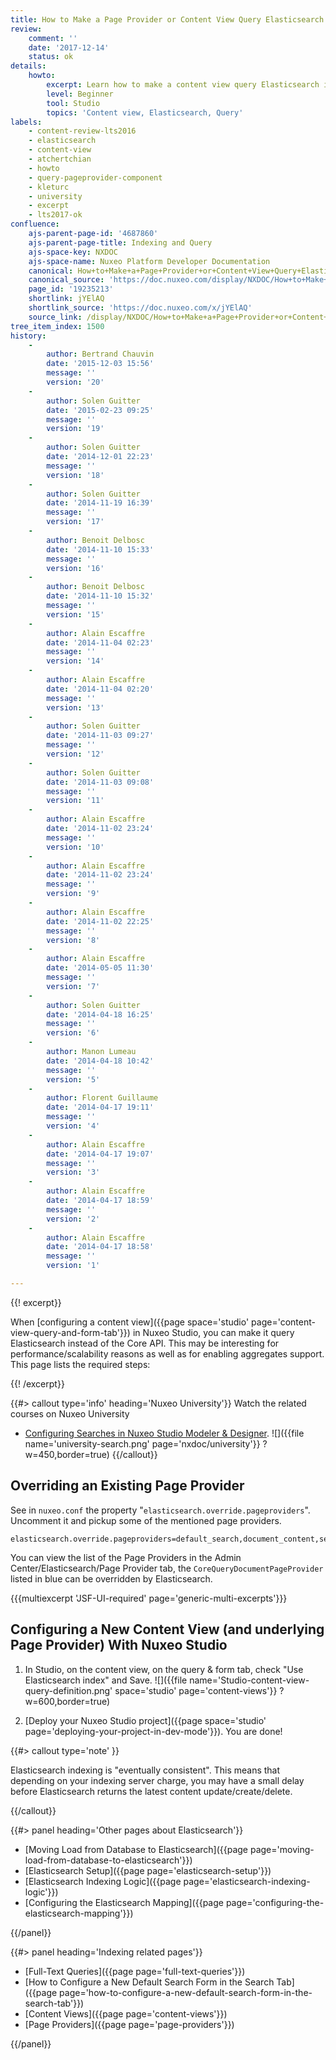 ```yaml
---
title: How to Make a Page Provider or Content View Query Elasticsearch Index
review:
    comment: ''
    date: '2017-12-14'
    status: ok
details:
    howto:
        excerpt: Learn how to make a content view query Elasticsearch instead of the Core API.
        level: Beginner
        tool: Studio
        topics: 'Content view, Elasticsearch, Query'
labels:
    - content-review-lts2016
    - elasticsearch
    - content-view
    - atchertchian
    - howto
    - query-pageprovider-component
    - kleturc
    - university
    - excerpt
    - lts2017-ok
confluence:
    ajs-parent-page-id: '4687860'
    ajs-parent-page-title: Indexing and Query
    ajs-space-key: NXDOC
    ajs-space-name: Nuxeo Platform Developer Documentation
    canonical: How+to+Make+a+Page+Provider+or+Content+View+Query+Elasticsearch+Index
    canonical_source: 'https://doc.nuxeo.com/display/NXDOC/How+to+Make+a+Page+Provider+or+Content+View+Query+Elasticsearch+Index'
    page_id: '19235213'
    shortlink: jYElAQ
    shortlink_source: 'https://doc.nuxeo.com/x/jYElAQ'
    source_link: /display/NXDOC/How+to+Make+a+Page+Provider+or+Content+View+Query+Elasticsearch+Index
tree_item_index: 1500
history:
    -
        author: Bertrand Chauvin
        date: '2015-12-03 15:56'
        message: ''
        version: '20'
    -
        author: Solen Guitter
        date: '2015-02-23 09:25'
        message: ''
        version: '19'
    -
        author: Solen Guitter
        date: '2014-12-01 22:23'
        message: ''
        version: '18'
    -
        author: Solen Guitter
        date: '2014-11-19 16:39'
        message: ''
        version: '17'
    -
        author: Benoit Delbosc
        date: '2014-11-10 15:33'
        message: ''
        version: '16'
    -
        author: Benoit Delbosc
        date: '2014-11-10 15:32'
        message: ''
        version: '15'
    -
        author: Alain Escaffre
        date: '2014-11-04 02:23'
        message: ''
        version: '14'
    -
        author: Alain Escaffre
        date: '2014-11-04 02:20'
        message: ''
        version: '13'
    -
        author: Solen Guitter
        date: '2014-11-03 09:27'
        message: ''
        version: '12'
    -
        author: Solen Guitter
        date: '2014-11-03 09:08'
        message: ''
        version: '11'
    -
        author: Alain Escaffre
        date: '2014-11-02 23:24'
        message: ''
        version: '10'
    -
        author: Alain Escaffre
        date: '2014-11-02 23:24'
        message: ''
        version: '9'
    -
        author: Alain Escaffre
        date: '2014-11-02 22:25'
        message: ''
        version: '8'
    -
        author: Alain Escaffre
        date: '2014-05-05 11:30'
        message: ''
        version: '7'
    -
        author: Solen Guitter
        date: '2014-04-18 16:25'
        message: ''
        version: '6'
    -
        author: Manon Lumeau
        date: '2014-04-18 10:42'
        message: ''
        version: '5'
    -
        author: Florent Guillaume
        date: '2014-04-17 19:11'
        message: ''
        version: '4'
    -
        author: Alain Escaffre
        date: '2014-04-17 19:07'
        message: ''
        version: '3'
    -
        author: Alain Escaffre
        date: '2014-04-17 18:59'
        message: ''
        version: '2'
    -
        author: Alain Escaffre
        date: '2014-04-17 18:58'
        message: ''
        version: '1'

---
```

{{! excerpt}}

When [configuring a content view]({{page space='studio' page='content-view-query-and-form-tab'}}) in Nuxeo Studio, you can make it query Elasticsearch instead of the Core API. This may be interesting for performance/scalability reasons as well as for enabling aggregates support. This page lists the required steps:

{{! /excerpt}}

{{#> callout type='info' heading='Nuxeo University'}}
Watch the related courses on Nuxeo University
- [Configuring Searches in Nuxeo Studio Modeler & Designer](https://university.nuxeo.com/learn/public/course/view/elearning/134/configurating-searches-in-nuxeo-studio-modeler-designer).
![]({{file name='university-search.png' page='nxdoc/university'}} ?w=450,border=true)
{{/callout}}

## Overriding an Existing Page Provider

See in `nuxeo.conf` the property "`elasticsearch.override.pageproviders`". Uncomment it and pickup some of the mentioned page providers.

```
elasticsearch.override.pageproviders=default_search,document_content,section_content,document_content,tree_children,default_document_suggestion,simple_search,advanced_search,nxql_search,DEFAULT_DOCUMENT_SUGGESTION
```

You can view the list of the Page Providers in the Admin Center/Elasticsearch/Page Provider tab, the `CoreQueryDocumentPageProvider` listed in blue can be overridden by Elasticsearch.

{{{multiexcerpt 'JSF-UI-required' page='generic-multi-excerpts'}}}

## Configuring a New Content View (and underlying Page Provider) With Nuxeo Studio

1.  In Studio, on the content view, on the query & form tab, check "Use Elasticsearch index" and Save.
    ![]({{file name='Studio-content-view-query-definition.png' space='studio' page='content-views'}} ?w=600,border=true)

2.  [Deploy your Nuxeo Studio project]({{page space='studio' page='deploying-your-project-in-dev-mode'}}).
    You are done!

{{#> callout type='note' }}

Elasticsearch indexing is "eventually consistent". This means that depending on your indexing server charge, you may have a small delay before Elasticsearch returns the latest content update/create/delete.

{{/callout}}
&nbsp;

<div class="row" data-equalizer data-equalize-on="medium"><div class="column medium-6">{{#> panel heading='Other pages about Elasticsearch'}}

- [Moving Load from Database to Elasticsearch]({{page page='moving-load-from-database-to-elasticsearch'}})
- [Elasticsearch Setup]({{page page='elasticsearch-setup'}})
- [Elasticsearch Indexing Logic]({{page page='elasticsearch-indexing-logic'}})
- [Configuring the Elasticsearch Mapping]({{page page='configuring-the-elasticsearch-mapping'}})

{{/panel}}</div><div class="column medium-6">{{#> panel heading='Indexing related pages'}}

- [Full-Text Queries]({{page page='full-text-queries'}})
- [How to Configure a New Default Search Form in the Search Tab]({{page page='how-to-configure-a-new-default-search-form-in-the-search-tab'}})
- [Content Views]({{page page='content-views'}})
- [Page Providers]({{page page='page-providers'}})

{{/panel}}</div></div>
